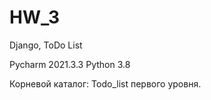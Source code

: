 # HW_3
Django, ToDo List


 Pycharm 2021.3.3 Python 3.8<p>

Корневой каталог: Todo_list первого уровня.<p>
